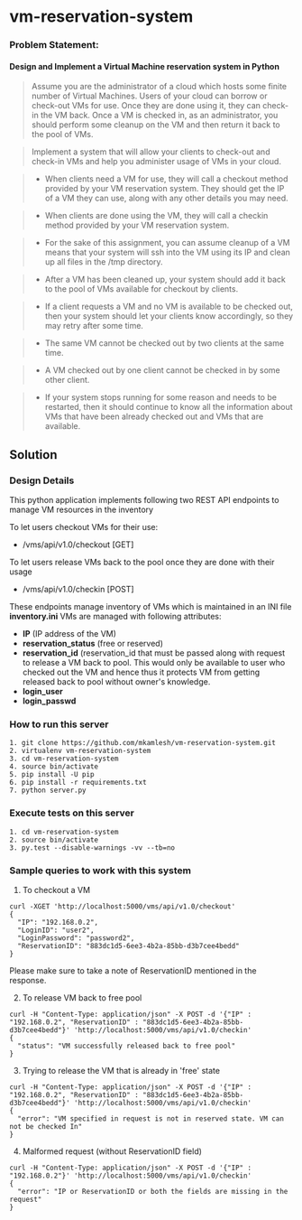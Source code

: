 # vm-reservation-system

### Problem Statement:
#### Design and Implement a Virtual Machine reservation system in Python

>Assume you are the administrator of a cloud which hosts some finite number of Virtual Machines. Users of your cloud can borrow or check-out VMs for use. Once they are done using it, they can check-in the VM back. Once a VM is checked in, as an administrator, you should perform some cleanup on the VM and then return it back to the pool of VMs. 

>Implement a system that will allow your clients to check-out and check-in VMs and help you administer usage of VMs in your cloud.

>- When clients need a VM for use, they will call a checkout method provided by your VM reservation system. They should get the IP of a VM they can use, along with any other details you may need.

>- When clients are done using the VM, they will call a checkin method provided by your VM reservation system. 

>- For the sake of this assignment, you can assume cleanup of a VM means that your system will ssh into the VM using its IP and clean up all files in the /tmp directory.

>- After a VM has been cleaned up, your system should add it back to the pool of VMs available for checkout by clients. 

>- If a client requests a VM and no VM is available to be checked out, then your system should let your clients know accordingly, so they may retry after some time.

>- The same VM cannot be checked out by two clients at the same time. 

>- A VM checked out by one client cannot be checked in by some other client. 

>- If your system stops running for some reason and needs to be restarted, then it should continue to know all the information about VMs that have been already checked out and VMs that are available. 


## Solution

### Design Details
This python application implements following two REST API endpoints to manage VM resources in the inventory

To let users checkout VMs for their use:
- /vms/api/v1.0/checkout [GET]

To let users release VMs back to the pool once they are done with their usage
- /vms/api/v1.0/checkin [POST]


These endpoints manage inventory of VMs which is maintained in an INI file **inventory.ini**
VMs are managed with following attributes:

- **IP** (IP address of the VM)
- **reservation_status** (free or reserved)
- **reservation_id** (reservation_id that must be passed along with request to release a VM back to pool. This would only be available to user who checked out the VM and hence thus it protects VM from getting released back to pool without owner's knowledge.
- **login_user**
- **login_passwd**


### How to run this server

```
1. git clone https://github.com/mkamlesh/vm-reservation-system.git
2. virtualenv vm-reservation-system
3. cd vm-reservation-system
4. source bin/activate
5. pip install -U pip
6. pip install -r requirements.txt
7. python server.py
```

### Execute tests on this server

```
1. cd vm-reservation-system
2. source bin/activate
3. py.test --disable-warnings -vv --tb=no
```

### Sample queries to work with this system

1. To checkout a VM
``` 
curl -XGET 'http://localhost:5000/vms/api/v1.0/checkout'
{
  "IP": "192.168.0.2",
  "LoginID": "user2",
  "LoginPassword": "password2",
  "ReservationID": "883dc1d5-6ee3-4b2a-85bb-d3b7cee4bedd"
}
```
Please make sure to take a note of ReservationID mentioned in the response.

2. To release VM back to free pool
```
curl -H "Content-Type: application/json" -X POST -d '{"IP" : "192.168.0.2", "ReservationID" : "883dc1d5-6ee3-4b2a-85bb-d3b7cee4bedd"}' 'http://localhost:5000/vms/api/v1.0/checkin'
{
  "status": "VM successfully released back to free pool"
}
```

3. Trying to release the VM that is already in 'free' state
```
curl -H "Content-Type: application/json" -X POST -d '{"IP" : "192.168.0.2", "ReservationID" : "883dc1d5-6ee3-4b2a-85bb-d3b7cee4bedd"}' 'http://localhost:5000/vms/api/v1.0/checkin'
{
  "error": "VM specified in request is not in reserved state. VM can not be checked In"
}
```

4. Malformed request (without ReservationID field)
```
curl -H "Content-Type: application/json" -X POST -d '{"IP" : "192.168.0.2"}' 'http://localhost:5000/vms/api/v1.0/checkin'
{
  "error": "IP or ReservationID or both the fields are missing in the request"
}
```
